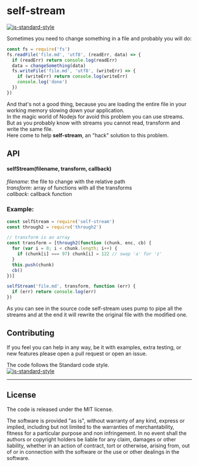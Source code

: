 # self-stream
[![js-standard-style](https://img.shields.io/badge/code%20style-standard-brightgreen.svg?style=flat)](http://standardjs.com/)

Sometimes you need to change something in a file and probably you will do:
```javascript
const fs = require('fs')
fs.readFile('file.md', 'utf8', (readErr, data) => {
  if (readErr) return console.log(readErr)
  data = changeSomething(data)
  fs.writeFile('file.md', 'utf8', (writeErr) => {
    if (writeErr) return console.log(writeErr)
    console.log('done')
  })
})
```
And that's not a good thing, because you are loading the entire file in your working memory slowing down your application.  
In the magic world of Nodejs for avoid this problem you can use streams.
But as you probably know with streams you cannot read, transform and write the same file.  
Here come to help **self-stream**, an "hack" solution to this problem.

## API

#### selfStream(filename, transform, callback)
*filename*: the file to change with the relative path  
*transform*: array of functions with all the transforms  
*callback*: callback function  

### Example:
```javascript
const selfStream = require('self-stream')
const through2 = require('through2')

// transform is an array
const transform = [through2(function (chunk, enc, cb) {
  for (var i = 0; i < chunk.length; i++) {
    if (chunk[i] === 97) chunk[i] = 122 // swap 'a' for 'z'
  }
  this.push(chunk)
  cb()
})]

selfStream('file.md', transform, function (err) {
  if (err) return console.log(err)
})

```

As you can see in the source code self-stream uses pump to pipe all the streams and at the end it will rewrite the original file with the modified one.

## Contributing
If you feel you can help in any way, be it with examples, extra testing, or new features please open a pull request or open an issue.

The code follows the Standard code style.  
[![js-standard-style](https://cdn.rawgit.com/feross/standard/master/badge.svg)](https://github.com/feross/standard)
______________________________________________________________________________________________________________________
## License
The code is released under the MIT license.

The software is provided "as is", without warranty of any kind, express or implied, including but not limited to the warranties of merchantability, fitness for a particular purpose and non infringement. In no event shall the authors or copyright holders be liable for any claim, damages or other liability, whether in an action of contract, tort or otherwise, arising from, out of or in connection with the software or the use or other dealings in the software.
